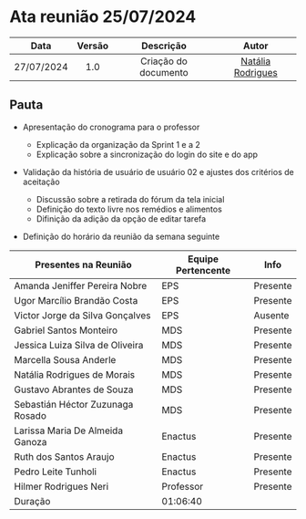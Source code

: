 # Ata reunião 25/07/2024

|    Data    | Versão |      Descrição       |                     Autor                     |
|:----------:|:------:|:--------------------:|:---------------------------------------------:|
| 27/07/2024 |  1.0   | Criação do documento | [Natália Rodrigues](https://github.com/Natyrodrigues) |

## Pauta

- Apresentação do cronograma para o professor
  - Explicação da organização da Sprint 1 e a 2
  - Explicação sobre a sincronização do login do site e do app
    
- Validação da história de usuário de usuário 02 e ajustes dos critérios de aceitação
  - Discussão sobre a retirada do fórum da tela inicial
  - Definição do texto livre nos remédios e alimentos
  - Difinição da adição da opção de editar tarefa

- Definição do horário da reunião da semana seguinte

| Presentes na Reunião | Equipe Pertencente | Info     |
|----------------------|--------------------|----------|
| Amanda Jeniffer Pereira Nobre                | EPS                | Presente |
| Ugor Marcílio Brandão Costa                 | EPS                | Presente |
| Victor Jorge da Silva Gonçalves                | EPS                | Ausente  |
| Gabriel Santos Monteiro               | MDS                | Presente |
| Jessica Luiza Silva de Oliveira                | MDS                | Presente |
| Marcella Sousa Anderle                | MDS                | Presente |
| Natália Rodrigues de Morais                | MDS                | Presente |
| Gustavo Abrantes de Souza                | MDS                | Presente |
| Sebastián Héctor Zuzunaga Rosado                | MDS                | Presente |
| Larissa Maria De Almeida Ganoza   | Enactus            | Presente |
| Ruth dos Santos Araujo   | Enactus            | Presente |
| Pedro Leite Tunholi   | Enactus            | Presente |
| Hilmer Rodrigues Neri | Professor          | Presente |
| Duração              | 01:06:40                      |
